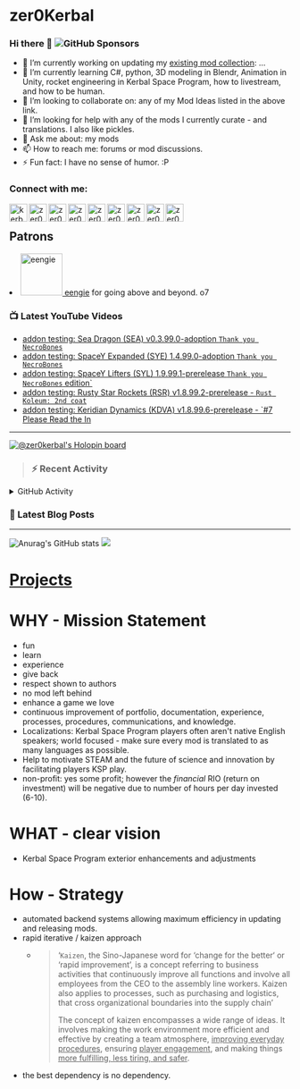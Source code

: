 # zer0Kerbal

### Hi there 👋 ![GitHub Sponsors](https://img.shields.io/github/sponsors/zer0Kerbal?color=purple&label=Github%20Sponsors&style=social)  
- 🔭 I’m currently working on updating my [existing mod collection](https://tinyurl.com/zer0KModTracker): ...
- 🌱 I’m currently learning C#, python, 3D modeling in Blendr, Animation in Unity, rocket engineering in Kerbal Space Program, how to livestream, and how to be human.
- 👯 I’m looking to collaborate on: any of my Mod Ideas listed in the above link.
- 🤔 I’m looking for help with any of the mods I currently curate - and translations. I also like pickles.
- 💬 Ask me about: my mods 
- 📫 How to reach me: forums or mod discussions.
- ⚡ Fun fact: I have no sense of humor. :P

### Connect with me:

<!--[<img align="left" alt="kerbalspaceprogram.com" width="32px" src="https://kerbalspaceprogram.com//favicon.ico" />][website]-->
[<img align="left" alt="kerbalspaceprogram.com" width="32px" src="https://cdn.icon-icons.com/icons2/1381/PNG/32/kerbalspaceprogram_93898.png" />][website]
[<img align="left" alt="zer0Kerbal | CurseForge" width="32px" src="https://cdn.jsdelivr.net/npm/simple-icons@v3/icons/curseforge.svg" />][curseforge]
[<img align="left" alt="zer0Kerbal | Reddit" width="32px" src="https://cdn.icon-icons.com/icons2/1945/PNG/512/iconfinder-reddit-4661631_122483.png" />][reddit]
[<img align="left" alt="zer0Kerbal | Patreon" width="32px" src="https://cdn.icon-icons.com/icons2/2429/PNG/512/patreon_logo_icon_147253.png" />][patreon]
[<img align="left" alt="zer0Kerbal | YouTube" width="32px" src="https://cdn.icon-icons.com/icons2/836/PNG/512/Youtube_icon-icons.com_66802.png" />][youtube]
[<img align="left" alt="zer0Kerbal | Twitch" width="32px" src="https://cdn.icon-icons.com/icons2/2699/PNG/512/twitch_logo_icon_170383.png" />][twitch]
[<img align="left" alt="zer0Kerbal | PayPal" width="32px" src="https://cdn.icon-icons.com/icons2/2699/PNG/512/paypal_logo_icon_168055.png" />][paypal]
[<img align="left" alt="zer0Kerbal | Buy Me a Coffee" width="32px" src="https://www.buymeacoffee.com/assets/img/bmc-meta-new/new/favicon.ico" />][buymeacoffee]
<!-- [<img align="left" alt="zer0Kerbal | buy me a coffee" width="22px" src="https://cdn.jsdelivr.net/npm/simple-icons@v3/icons/buymeacoffee.svg" />][buymeacoffee] -->
[<img align="left" alt="zer0Kerbal | Twitter" width="32px" src="https://cdn.icon-icons.com/icons2/836/PNG/32/Twitter_icon-icons.com_66803.png" />][twitter]
<!-- [<img align="left" alt="zer0Kerbal | Twitter" width="22px" src="https://cdn.jsdelivr.net/npm/simple-icons@v3/icons/twitter.svg" />][twitter] -->
<br />

## Patrons

<li><a href="https://www.reddit.com/user/eengie/"><img border="0" alt="eengie" src="https://i.redd.it/snoovatar/avatars/96418e79-2cd4-4759-91c2-057701985e65.png" width="75" height="75" > eengie</a> for going above and beyond. o7</li>

### 📺 Latest YouTube Videos

<!-- YOUTUBE:START -->
- [addon testing: Sea Dragon &lpar;SEA&rpar; v0.3.99.0-adoption `Thank you NecroBones`](https://www.youtube.com/watch?v=PYjvZm5qa3c)
- [addon testing: SpaceY Expanded &lpar;SYE&rpar; 1.4.99.0-adoption `Thank you NecroBones`](https://www.youtube.com/watch?v=zzMNKu9LCHc)
- [addon testing: SpaceY Lifters &lpar;SYL&rpar; 1.9.99.1-prerelease `Thank you NecroBones` edition`](https://www.youtube.com/watch?v=Wf4b9yQIBWc)
- [addon testing: Rusty Star Rockets &lpar;RSR&rpar; v1.8.99.2-prerelease - `Rust Koleum: 2nd coat`](https://www.youtube.com/watch?v=Fk2gVzntzso)
- [addon testing: Keridian Dynamics &lpar;KDVA&rpar; v1.8.99.6-prerelease - `#7 Please Read the In](https://www.youtube.com/watch?v=TB0VfGKyDUE)
<!-- YOUTUBE:END -->

---

[![@zer0kerbal's Holopin board](https://holopin.io/api/user/board?user=zer0kerbal)](https://www.holopin.io/@zer0kerbal)

>### :zap: Recent Activity

<details>
  <summary>GitHub Activity</summary>
  
<!--START_SECTION:activity-->
1. 🗣 Commented on [#58](https://github.com/zer0Kerbal/DropTanks/issues/58) in [zer0Kerbal/DropTanks](https://github.com/zer0Kerbal/DropTanks)
2. ❗️ Opened issue [#54](https://github.com/zer0Kerbal/SeaDragon/issues/54) in [zer0Kerbal/SeaDragon](https://github.com/zer0Kerbal/SeaDragon)
3. ❗️ Opened issue [#53](https://github.com/zer0Kerbal/SeaDragon/issues/53) in [zer0Kerbal/SeaDragon](https://github.com/zer0Kerbal/SeaDragon)
4. ❗️ Closed issue [#49](https://github.com/zer0Kerbal/SeaDragon/issues/49) in [zer0Kerbal/SeaDragon](https://github.com/zer0Kerbal/SeaDragon)
5. ❗️ Closed issue [#50](https://github.com/zer0Kerbal/SeaDragon/issues/50) in [zer0Kerbal/SeaDragon](https://github.com/zer0Kerbal/SeaDragon)
6. ❗️ Closed issue [#4](https://github.com/zer0Kerbal/SeaDragon/issues/4) in [zer0Kerbal/SeaDragon](https://github.com/zer0Kerbal/SeaDragon)
7. ❗️ Closed issue [#2](https://github.com/zer0Kerbal/SeaDragon/issues/2) in [zer0Kerbal/SeaDragon](https://github.com/zer0Kerbal/SeaDragon)
8. ❗️ Closed issue [#3](https://github.com/zer0Kerbal/SeaDragon/issues/3) in [zer0Kerbal/SeaDragon](https://github.com/zer0Kerbal/SeaDragon)
9. ❗️ Closed issue [#1](https://github.com/zer0Kerbal/SeaDragon/issues/1) in [zer0Kerbal/SeaDragon](https://github.com/zer0Kerbal/SeaDragon)
10. ❗️ Closed issue [#5](https://github.com/zer0Kerbal/SeaDragon/issues/5) in [zer0Kerbal/SeaDragon](https://github.com/zer0Kerbal/SeaDragon)
<!--END_SECTION:activity-->

</details

---

### 📕 Latest Blog Posts

<!-- BLOG-POST-LIST:START -->
<!-- BLOG-POST-LIST:END -->

<!-- REDDIT-LIST:START -->
<!-- REDDIT-LIST:END -->


---

<!--- [![Anurag's GitHub stats](https://github-readme-stats.vercel.app/api?username=zer0Kerbal)](https://github.com/anuraghazra/github-readme-stats) -->
![Anurag's GitHub stats](https://github-readme-stats.vercel.app/api?username=zer0Kerbal&show_icons=true) <img src="https://github-readme-stats.vercel.app/api/top-langs/?username=zer0kerbal&layout=compact&hide_border=true&bg_color=bada55&langs_count=4">  

# [Projects](projects.md)
   
  
# WHY - Mission Statement

* fun
* learn
* experience
* give back
* respect shown to authors
* no mod left behind
* enhance a game we love
* continuous improvement of portfolio, documentation, experience, processes, procedures, communications, and knowledge.
* Localizations: Kerbal Space Program players often aren't native English speakers; world focused - make sure every mod is translated to as many languages as possible.
* Help to motivate STEAM and the future of science and innovation by facilitating players KSP play.
* non-profit: yes some profit; however the *financial* RIO (return on investment) will be negative due to number of hours per day invested (6-10).

# WHAT - clear vision

* Kerbal Space Program exterior enhancements and adjustments

# How - Strategy

* automated backend systems allowing maximum efficiency in updating and releasing mods.
* rapid iterative / kaizen approach
  * > ‘`Kaizen`, the Sino-Japanese word for ‘change for the better‘ or ‘rapid improvement’, is a concept referring to business activities that continuously improve all functions and involve all employees from the CEO to the assembly line workers. Kaizen also applies to processes, such as purchasing and logistics, that cross organizational boundaries into the supply chain’
    >
    > The concept of kaizen encompasses a wide range of ideas. It involves making the work environment more efficient and effective by creating a team atmosphere, <u>improving everyday procedures</u>, ensuring <u>player engagement</u>, and making things <u>more fulfilling, less tiring, and safer</u>.
- the best dependency is no dependency.

<!--
**zer0Kerbal/zer0Kerbal** is a ✨ _special_ ✨ repository because its `README.md` (this file) appears on your GitHub profile.
<img src="https://wakatime.com/share/@926db0f4-33a1-4545-8aa6-88d1f7186f67/18dd85d3-f64d-4bcc-a3c3-65302497efc0.svg" width=600 height=600> -->

[website]: https://forum.kerbalspaceprogram.com/index.php?/profile/190933-zer0kerbal/
[youtube]: https://www.youtube.com/@zer0Kerbal
[twitter]: https://twitter.com/zer0Kerbal
[curseforge]: https://www.curseforge.com/members/zer0kerbal/projects
[twitch]: https://www.twitch.tv/zer0kerbal

[reddit]: https://www.reddit.com/user/zer0Kerbal
[patreon]: https://www.patreon.com/zer0Kerbal
[paypal]: https://www.paypal.com/donate?hosted_button_id=DC22YHMEJREKL
[buymeacoffee]: http://buymeacoffee.com/zer0Kerbal

